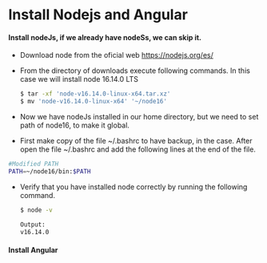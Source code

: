 # Install Nodejs and Angular

#### Install nodeJs, if we already have nodeSs, we can skip it.
- Download node from the oficial web https://nodejs.org/es/
- From the directory of downloads execute following commands.
In this case we will install node 16.14.0 LTS
  ``` bash
  $ tar -xf 'node-v16.14.0-linux-x64.tar.xz'
  $ mv 'node-v16.14.0-linux-x64' '~/node16'
  ```

-  Now we have nodeJs installed in our home directory, but we need to set path of node16, to make it global.
-  First make copy of the file ~/.bashrc to have backup, in the case. After open the file ~/.bashrc and add the following lines at the end of the file.
  ``` bash
  #Modified PATH
  PATH=~/node16/bin:$PATH
  ```
    
- Verify that you have installed node correctly by running the following command.
  ``` bash
  $ node -v
  ```
  ``` bash
  Output:
  v16.14.0
  ```
#### Install Angular
